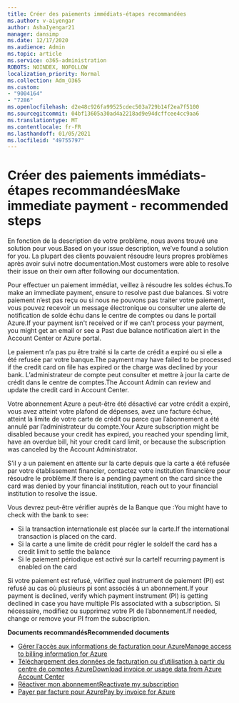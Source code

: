 ```yaml
---
title: Créer des paiements immédiats-étapes recommandées
ms.author: v-aiyengar
author: AshaIyengar21
manager: dansimp
ms.date: 12/17/2020
ms.audience: Admin
ms.topic: article
ms.service: o365-administration
ROBOTS: NOINDEX, NOFOLLOW
localization_priority: Normal
ms.collection: Adm_O365
ms.custom:
- "9004164"
- "7286"
ms.openlocfilehash: d2e48c926fa99525cdec503a729b14f2ea7f5100
ms.sourcegitcommit: 04bf13605a30ad4a2218ad9e94dcffcee4cc9aa6
ms.translationtype: MT
ms.contentlocale: fr-FR
ms.lasthandoff: 01/05/2021
ms.locfileid: "49755797"
---
```

# <a name="make-immediate-payment---recommended-steps"></a><span data-ttu-id="f9cc4-102">Créer des paiements immédiats-étapes recommandées</span><span class="sxs-lookup"><span data-stu-id="f9cc4-102">Make immediate payment - recommended steps</span></span>

<span data-ttu-id="f9cc4-103">En fonction de la description de votre problème, nous avons trouvé une solution pour vous.</span><span class="sxs-lookup"><span data-stu-id="f9cc4-103">Based on your issue description, we’ve found a solution for you.</span></span> <span data-ttu-id="f9cc4-104">La plupart des clients pouvaient résoudre leurs propres problèmes après avoir suivi notre documentation.</span><span class="sxs-lookup"><span data-stu-id="f9cc4-104">Most customers were able to resolve their issue on their own after following our documentation.</span></span>

<span data-ttu-id="f9cc4-105">Pour effectuer un paiement immédiat, veillez à résoudre les soldes échus.</span><span class="sxs-lookup"><span data-stu-id="f9cc4-105">To make an immediate payment, ensure to resolve past due balances.</span></span> <span data-ttu-id="f9cc4-106">Si votre paiement n’est pas reçu ou si nous ne pouvons pas traiter votre paiement, vous pouvez recevoir un message électronique ou consulter une alerte de notification de solde échu dans le centre de comptes ou dans le portail Azure.</span><span class="sxs-lookup"><span data-stu-id="f9cc4-106">If your payment isn't received or if we can't process your payment, you might get an email or see a Past due balance notification alert in the Account Center or Azure portal.</span></span> 

<span data-ttu-id="f9cc4-107">Le paiement n’a pas pu être traité si la carte de crédit a expiré ou si elle a été refusée par votre banque.</span><span class="sxs-lookup"><span data-stu-id="f9cc4-107">The payment may have failed to be processed if the credit card on file has expired or the charge was declined by your bank.</span></span> <span data-ttu-id="f9cc4-108">L’administrateur de compte peut consulter et mettre à jour la carte de crédit dans le centre de comptes.</span><span class="sxs-lookup"><span data-stu-id="f9cc4-108">The Account Admin can review and update the credit card in Account Center.</span></span> 

<span data-ttu-id="f9cc4-109">Votre abonnement Azure a peut-être été désactivé car votre crédit a expiré, vous avez atteint votre plafond de dépenses, avez une facture échue, atteint la limite de votre carte de crédit ou parce que l’abonnement a été annulé par l’administrateur du compte.</span><span class="sxs-lookup"><span data-stu-id="f9cc4-109">Your Azure subscription might be disabled because your credit has expired, you reached your spending limit, have an overdue bill, hit your credit card limit, or because the subscription was canceled by the Account Administrator.</span></span>  

<span data-ttu-id="f9cc4-110">S’il y a un paiement en attente sur la carte depuis que la carte a été refusée par votre établissement financier, contactez votre institution financière pour résoudre le problème.</span><span class="sxs-lookup"><span data-stu-id="f9cc4-110">If there is a pending payment on the card since the card was denied by your financial institution, reach out to your financial institution to resolve the issue.</span></span>  

<span data-ttu-id="f9cc4-111">Vous devrez peut-être vérifier auprès de la Banque que :</span><span class="sxs-lookup"><span data-stu-id="f9cc4-111">You might have to check with the bank to see:</span></span>

- <span data-ttu-id="f9cc4-112">Si la transaction internationale est placée sur la carte.</span><span class="sxs-lookup"><span data-stu-id="f9cc4-112">If the international transaction is placed on the card.</span></span> 
- <span data-ttu-id="f9cc4-113">Si la carte a une limite de crédit pour régler le solde</span><span class="sxs-lookup"><span data-stu-id="f9cc4-113">If the card has a credit limit to settle the balance</span></span> 
- <span data-ttu-id="f9cc4-114">Si le paiement périodique est activé sur la carte</span><span class="sxs-lookup"><span data-stu-id="f9cc4-114">If recurring payment is enabled on the card</span></span> 

<span data-ttu-id="f9cc4-115">Si votre paiement est refusé, vérifiez quel instrument de paiement (PI) est refusé au cas où plusieurs pi sont associés à un abonnement.</span><span class="sxs-lookup"><span data-stu-id="f9cc4-115">If your payment is declined, verify which payment instrument (PI) is getting declined in case you have multiple PIs associated with a subscription.</span></span> <span data-ttu-id="f9cc4-116">Si nécessaire, modifiez ou supprimez votre PI de l’abonnement.</span><span class="sxs-lookup"><span data-stu-id="f9cc4-116">If needed, change or remove your PI from the subscription.</span></span> 

<span data-ttu-id="f9cc4-117">**Documents recommandés**</span><span class="sxs-lookup"><span data-stu-id="f9cc4-117">**Recommended documents**</span></span> 

- [<span data-ttu-id="f9cc4-118">Gérer l’accès aux informations de facturation pour Azure</span><span class="sxs-lookup"><span data-stu-id="f9cc4-118">Manage access to billing information for Azure</span></span>](https://docs.microsoft.com/azure/billing/billing-manage-access?WT.mc_id=Portal-Microsoft_Azure_Support)
- [<span data-ttu-id="f9cc4-119">Téléchargement des données de facturation ou d’utilisation à partir du centre de comptes Azure</span><span class="sxs-lookup"><span data-stu-id="f9cc4-119">Download invoice or usage data from Azure Account Center</span></span>](https://docs.microsoft.com/azure/billing/billing-download-azure-invoice-daily-usage-date?WT.mc_id=Portal-Microsoft_Azure_Support)
- [<span data-ttu-id="f9cc4-120">Réactiver mon abonnement</span><span class="sxs-lookup"><span data-stu-id="f9cc4-120">Reactivate my subscription</span></span>](https://docs.microsoft.com/azure/billing/billing-subscription-become-disable?WT.mc_id=Portal-Microsoft_Azure_Support)
- [<span data-ttu-id="f9cc4-121">Payer par facture pour Azure</span><span class="sxs-lookup"><span data-stu-id="f9cc4-121">Pay by invoice for Azure</span></span>](https://docs.microsoft.com/azure/cost-management-billing/manage/pay-by-invoice) 